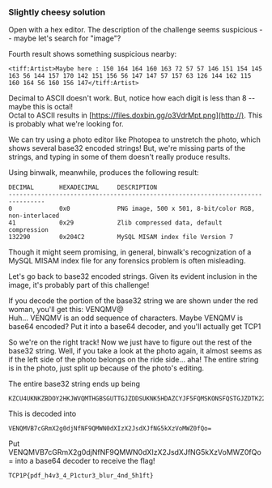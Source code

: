 ### Slightly cheesy solution

Open with a hex editor. The description of the challenge seems suspicious --
maybe let's search for "image"?

Fourth result shows something suspicious nearby:

	<tiff:Artist>Maybe here : 150 164 164 160 163 72 57 57 146 151 154 145 163 56 144 157 170 142 151 156 56 147 147 57 157 63 126 144 162 115 160 164 56 160 156 147</tiff:Artist>

Decimal to ASCII doesn't work. But, notice how each digit is less than 8 --
maybe this is octal!  
Octal to ASCII results in [https://files.doxbin.gg/o3VdrMpt.png](http://).
This is probably what we're looking for.

We can try using a photo editor like Photopea to unstretch the photo, which
shows several base32 encoded strings! But, we're missing parts of the strings,
and typing in some of them doesn't really produce results.

Using binwalk, meanwhile, produces the following result:

	DECIMAL       HEXADECIMAL     DESCRIPTION  
	--------------------------------------------------------------------------------  
	0             0x0             PNG image, 500 x 501, 8-bit/color RGB, non-interlaced  
	41            0x29            Zlib compressed data, default compression  
	132290        0x204C2         MySQL MISAM index file Version 7

Though it might seem promising, in general, binwalk's recognization of a MySQL
MISAM index file for any forensics problem is often misleading.

Let's go back to base32 encoded strings. Given its evident inclusion in the
image, it's probably part of this challenge!

If you decode the portion of the base32 string we are shown under the red
woman, you'll get this: VENQMV@  
Huh... VENQMV is an odd sequence of characters. Maybe VENQMV is base64
encoded? Put it into a base64 decoder, and you'll actually get TCP1

So we're on the right track! Now we just have to figure out the rest of the
base32 string. Well, if you take a look at the photo again, it almost seems as
if the left side of the photo belongs on the ride side... aha! The entire
string is in the photo, just split up because of the photo's editing.

The entire base32 string ends up being

	KZCU4UKNKZBDOY2HKJWVQMTHGBSGUTTGJZDDSUKNK5HDAZCYJF5FQMSKONSFQSTGJZDTK22YPJLG6TKXLIYGMULPHU======

This is decoded into

	VENQMVB7cGRmX2g0djNfNF9QMWN0dXIzX2JsdXJfNG5kXzVoMWZ0fQo=    

Put VENQMVB7cGRmX2g0djNfNF9QMWN0dXIzX2JsdXJfNG5kXzVoMWZ0fQo= into a base64
decoder to receive the flag!

	TCP1P{pdf_h4v3_4_P1ctur3_blur_4nd_5h1ft}